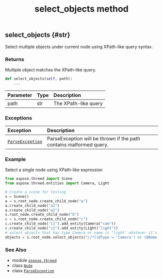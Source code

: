﻿---
title: select_objects method
second_title: Aspose.3D for Python via .NET API References
description: 
type: docs
weight: 120
url: /aspose.threed/node/select_objects/
is_root: false
---

## select_objects {#str}

Select multiple objects under current node using XPath-like query syntax.


### Returns 


Multiple object matches the XPath-like query.


```python
def select_objects(self, path):
    ...
```


| Parameter | Type | Description |
| :- | :- | :- |
| path | str | The XPath-like query |
### Exceptions
| Exception | Description |
| :- | :- |
| [`ParseException`](/3d/python-net/aspose.threed.utilities/parseexception) | ParseException will be thrown if the path contains malformed query. |



### Example 


Select a single node using XPath-like expression

```python
from aspose.threed import Scene
from aspose.threed.entities import Camera, Light

# Create a scene for testing
s = Scene()
a = s.root_node.create_child_node("a")
a.create_child_node("a1")
a.create_child_node("a2")
s.root_node.create_child_node("b")
c = s.root_node.create_child_node("c")
c.create_child_node("c1").add_entity(Camera("cam"))
c.create_child_node("c2").add_entity(Light("light"))
# select objects that has type Camera or name is 'light' whatever it's located.
objects = s.root_node.select_objects("//*[(@Type = 'Camera') or (@Name = 'light')]")

```



### See Also
* module [`aspose.threed`](../../)
* class [`Node`](/3d/python-net/aspose.threed/node)
* class [`ParseException`](/3d/python-net/aspose.threed.utilities/parseexception)
